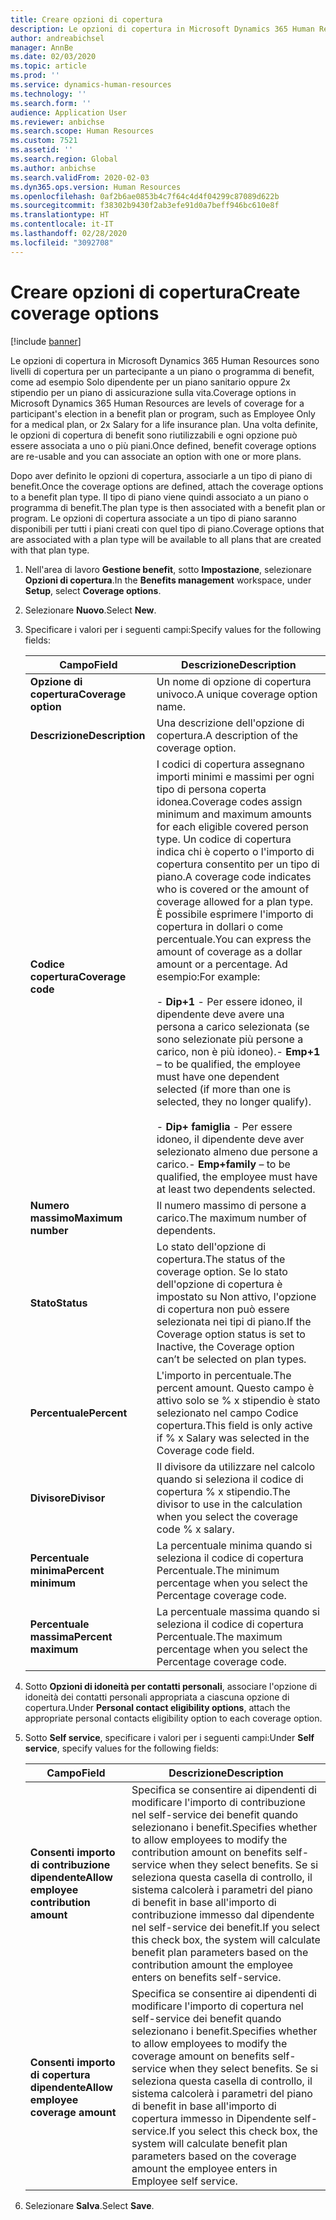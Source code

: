```yaml
---
title: Creare opzioni di copertura
description: Le opzioni di copertura in Microsoft Dynamics 365 Human Resources sono livelli di copertura per un partecipante a un piano o programma di benefit, come ad esempio Solo dipendente per un piano sanitario oppure 2x stipendio per un piano di assicurazione sulla vita.
author: andreabichsel
manager: AnnBe
ms.date: 02/03/2020
ms.topic: article
ms.prod: ''
ms.service: dynamics-human-resources
ms.technology: ''
ms.search.form: ''
audience: Application User
ms.reviewer: anbichse
ms.search.scope: Human Resources
ms.custom: 7521
ms.assetid: ''
ms.search.region: Global
ms.author: anbichse
ms.search.validFrom: 2020-02-03
ms.dyn365.ops.version: Human Resources
ms.openlocfilehash: 0af2b6ae0853b4c7f64c4d4f04299c87089d622b
ms.sourcegitcommit: f38302b9430f2ab3efe91d0a7beff946bc610e8f
ms.translationtype: HT
ms.contentlocale: it-IT
ms.lasthandoff: 02/28/2020
ms.locfileid: "3092708"
---
```

# <a name="create-coverage-options"></a><span data-ttu-id="bdb88-103">Creare opzioni di copertura</span><span class="sxs-lookup"><span data-stu-id="bdb88-103">Create coverage options</span></span>

[!include [banner](includes/preview-feature.md)]

<span data-ttu-id="bdb88-104">Le opzioni di copertura in Microsoft Dynamics 365 Human Resources sono livelli di copertura per un partecipante a un piano o programma di benefit, come ad esempio Solo dipendente per un piano sanitario oppure 2x stipendio per un piano di assicurazione sulla vita.</span><span class="sxs-lookup"><span data-stu-id="bdb88-104">Coverage options in Microsoft Dynamics 365 Human Resources are levels of coverage for a participant's election in a benefit plan or program, such as Employee Only for a medical plan, or 2x Salary for a life insurance plan.</span></span> <span data-ttu-id="bdb88-105">Una volta definite, le opzioni di copertura di benefit sono riutilizzabili e ogni opzione può essere associata a uno o più piani.</span><span class="sxs-lookup"><span data-stu-id="bdb88-105">Once defined, benefit coverage options are re-usable and you can associate an option with one or more plans.</span></span>

<span data-ttu-id="bdb88-106">Dopo aver definito le opzioni di copertura, associarle a un tipo di piano di benefit.</span><span class="sxs-lookup"><span data-stu-id="bdb88-106">Once the coverage options are defined, attach the coverage options to a benefit plan type.</span></span> <span data-ttu-id="bdb88-107">Il tipo di piano viene quindi associato a un piano o programma di benefit.</span><span class="sxs-lookup"><span data-stu-id="bdb88-107">The plan type is then associated with a benefit plan or program.</span></span> <span data-ttu-id="bdb88-108">Le opzioni di copertura associate a un tipo di piano saranno disponibili per tutti i piani creati con quel tipo di piano.</span><span class="sxs-lookup"><span data-stu-id="bdb88-108">Coverage options that are associated with a plan type will be available to all plans that are created with that plan type.</span></span> 

1. <span data-ttu-id="bdb88-109">Nell'area di lavoro **Gestione benefit**, sotto **Impostazione**, selezionare **Opzioni di copertura**.</span><span class="sxs-lookup"><span data-stu-id="bdb88-109">In the **Benefits management** workspace, under **Setup**, select **Coverage options**.</span></span>

2. <span data-ttu-id="bdb88-110">Selezionare **Nuovo**.</span><span class="sxs-lookup"><span data-stu-id="bdb88-110">Select **New**.</span></span>

3. <span data-ttu-id="bdb88-111">Specificare i valori per i seguenti campi:</span><span class="sxs-lookup"><span data-stu-id="bdb88-111">Specify values for the following fields:</span></span>

   | <span data-ttu-id="bdb88-112">Campo</span><span class="sxs-lookup"><span data-stu-id="bdb88-112">Field</span></span> | <span data-ttu-id="bdb88-113">Descrizione</span><span class="sxs-lookup"><span data-stu-id="bdb88-113">Description</span></span> |
   | --- | --- |
   | <span data-ttu-id="bdb88-114">**Opzione di copertura**</span><span class="sxs-lookup"><span data-stu-id="bdb88-114">**Coverage option**</span></span> | <span data-ttu-id="bdb88-115">Un nome di opzione di copertura univoco.</span><span class="sxs-lookup"><span data-stu-id="bdb88-115">A unique coverage option name.</span></span> |
   | <span data-ttu-id="bdb88-116">**Descrizione**</span><span class="sxs-lookup"><span data-stu-id="bdb88-116">**Description**</span></span> | <span data-ttu-id="bdb88-117">Una descrizione dell'opzione di copertura.</span><span class="sxs-lookup"><span data-stu-id="bdb88-117">A description of the coverage option.</span></span> |
   | <span data-ttu-id="bdb88-118">**Codice copertura**</span><span class="sxs-lookup"><span data-stu-id="bdb88-118">**Coverage code**</span></span> | <span data-ttu-id="bdb88-119">I codici di copertura assegnano importi minimi e massimi per ogni tipo di persona coperta idonea.</span><span class="sxs-lookup"><span data-stu-id="bdb88-119">Coverage codes assign minimum and maximum amounts for each eligible covered person type.</span></span> <span data-ttu-id="bdb88-120">Un codice di copertura indica chi è coperto o l'importo di copertura consentito per un tipo di piano.</span><span class="sxs-lookup"><span data-stu-id="bdb88-120">A coverage code indicates who is covered or the amount of coverage allowed for a plan type.</span></span> <span data-ttu-id="bdb88-121">È possibile esprimere l'importo di copertura in dollari o come percentuale.</span><span class="sxs-lookup"><span data-stu-id="bdb88-121">You can express the amount of coverage as a dollar amount or a percentage.</span></span> <span data-ttu-id="bdb88-122">Ad esempio:</span><span class="sxs-lookup"><span data-stu-id="bdb88-122">For example:</span></span></br></br><span data-ttu-id="bdb88-123">- **Dip+1** - Per essere idoneo, il dipendente deve avere una persona a carico selezionata (se sono selezionate più persone a carico, non è più idoneo).</span><span class="sxs-lookup"><span data-stu-id="bdb88-123">- **Emp+1** – to be qualified, the employee must have one dependent selected (if more than one is selected, they no longer qualify).</span></span></br></br><span data-ttu-id="bdb88-124">- **Dip+ famiglia** - Per essere idoneo, il dipendente deve aver selezionato almeno due persone a carico.</span><span class="sxs-lookup"><span data-stu-id="bdb88-124">- **Emp+family** – to be qualified, the employee must have at least two dependents selected.</span></span> |
   | <span data-ttu-id="bdb88-125">**Numero massimo**</span><span class="sxs-lookup"><span data-stu-id="bdb88-125">**Maximum number**</span></span> | <span data-ttu-id="bdb88-126">Il numero massimo di persone a carico.</span><span class="sxs-lookup"><span data-stu-id="bdb88-126">The maximum number of dependents.</span></span> |
   | <span data-ttu-id="bdb88-127">**Stato**</span><span class="sxs-lookup"><span data-stu-id="bdb88-127">**Status**</span></span> | <span data-ttu-id="bdb88-128">Lo stato dell'opzione di copertura.</span><span class="sxs-lookup"><span data-stu-id="bdb88-128">The status of the coverage option.</span></span> <span data-ttu-id="bdb88-129">Se lo stato dell'opzione di copertura è impostato su Non attivo, l'opzione di copertura non può essere selezionata nei tipi di piano.</span><span class="sxs-lookup"><span data-stu-id="bdb88-129">If the Coverage option status is set to Inactive, the Coverage option can’t be selected on plan types.</span></span> |
   | <span data-ttu-id="bdb88-130">**Percentuale**</span><span class="sxs-lookup"><span data-stu-id="bdb88-130">**Percent**</span></span> | <span data-ttu-id="bdb88-131">L'importo in percentuale.</span><span class="sxs-lookup"><span data-stu-id="bdb88-131">The percent amount.</span></span> <span data-ttu-id="bdb88-132">Questo campo è attivo solo se % x stipendio è stato selezionato nel campo Codice copertura.</span><span class="sxs-lookup"><span data-stu-id="bdb88-132">This field is only active if % x Salary was selected in the Coverage code field.</span></span> |
   | <span data-ttu-id="bdb88-133">**Divisore**</span><span class="sxs-lookup"><span data-stu-id="bdb88-133">**Divisor**</span></span> | <span data-ttu-id="bdb88-134">Il divisore da utilizzare nel calcolo quando si seleziona il codice di copertura % x stipendio.</span><span class="sxs-lookup"><span data-stu-id="bdb88-134">The divisor to use in the calculation when you select the coverage code % x salary.</span></span> |
   | <span data-ttu-id="bdb88-135">**Percentuale minima**</span><span class="sxs-lookup"><span data-stu-id="bdb88-135">**Percent minimum**</span></span> | <span data-ttu-id="bdb88-136">La percentuale minima quando si seleziona il codice di copertura Percentuale.</span><span class="sxs-lookup"><span data-stu-id="bdb88-136">The minimum percentage when you select the Percentage coverage code.</span></span> |
   | <span data-ttu-id="bdb88-137">**Percentuale massima**</span><span class="sxs-lookup"><span data-stu-id="bdb88-137">**Percent maximum**</span></span> | <span data-ttu-id="bdb88-138">La percentuale massima quando si seleziona il codice di copertura Percentuale.</span><span class="sxs-lookup"><span data-stu-id="bdb88-138">The maximum percentage when you select the Percentage coverage code.</span></span> |

4. <span data-ttu-id="bdb88-139">Sotto **Opzioni di idoneità per contatti personali**, associare l'opzione di idoneità dei contatti personali appropriata a ciascuna opzione di copertura.</span><span class="sxs-lookup"><span data-stu-id="bdb88-139">Under **Personal contact eligibility options**, attach the appropriate personal contacts eligibility option to each coverage option.</span></span>

5. <span data-ttu-id="bdb88-140">Sotto **Self service**, specificare i valori per i seguenti campi:</span><span class="sxs-lookup"><span data-stu-id="bdb88-140">Under **Self service**, specify values for the following fields:</span></span>

   | <span data-ttu-id="bdb88-141">Campo</span><span class="sxs-lookup"><span data-stu-id="bdb88-141">Field</span></span> | <span data-ttu-id="bdb88-142">Descrizione</span><span class="sxs-lookup"><span data-stu-id="bdb88-142">Description</span></span> |
   | --- | --- |
   | <span data-ttu-id="bdb88-143">**Consenti importo di contribuzione dipendente**</span><span class="sxs-lookup"><span data-stu-id="bdb88-143">**Allow employee contribution amount**</span></span> | <span data-ttu-id="bdb88-144">Specifica se consentire ai dipendenti di modificare l'importo di contribuzione nel self-service dei benefit quando selezionano i benefit.</span><span class="sxs-lookup"><span data-stu-id="bdb88-144">Specifies whether to allow employees to modify the contribution amount on benefits self-service when they select benefits.</span></span> <span data-ttu-id="bdb88-145">Se si seleziona questa casella di controllo, il sistema calcolerà i parametri del piano di benefit in base all'importo di contribuzione immesso dal dipendente nel self-service dei benefit.</span><span class="sxs-lookup"><span data-stu-id="bdb88-145">If you select this check box, the system will calculate benefit plan parameters based on the contribution amount the employee enters on benefits self-service.</span></span> |
   | <span data-ttu-id="bdb88-146">**Consenti importo di copertura dipendente**</span><span class="sxs-lookup"><span data-stu-id="bdb88-146">**Allow employee coverage amount**</span></span> | <span data-ttu-id="bdb88-147">Specifica se consentire ai dipendenti di modificare l'importo di copertura nel self-service dei benefit quando selezionano i benefit.</span><span class="sxs-lookup"><span data-stu-id="bdb88-147">Specifies whether to allow employees to modify the coverage amount on benefits self-service when they select benefits.</span></span> <span data-ttu-id="bdb88-148">Se si seleziona questa casella di controllo, il sistema calcolerà i parametri del piano di benefit in base all'importo di copertura immesso in Dipendente self-service.</span><span class="sxs-lookup"><span data-stu-id="bdb88-148">If you select this check box, the system will calculate benefit plan parameters based on the coverage amount the employee enters in Employee self service.</span></span> |

6. <span data-ttu-id="bdb88-149">Selezionare **Salva**.</span><span class="sxs-lookup"><span data-stu-id="bdb88-149">Select **Save**.</span></span> 
